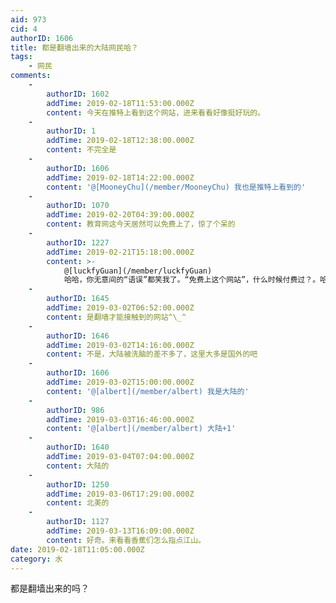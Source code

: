 ```yaml
---
aid: 973
cid: 4
authorID: 1606
title: 都是翻墙出来的大陆网民哈？
tags:
    - 网民
comments:
    -
        authorID: 1602
        addTime: 2019-02-18T11:53:00.000Z
        content: 今天在推特上看到这个网站，进来看看好像挺好玩的。
    -
        authorID: 1
        addTime: 2019-02-18T12:38:00.000Z
        content: 不完全是
    -
        authorID: 1606
        addTime: 2019-02-18T14:22:00.000Z
        content: '@[MooneyChu](/member/MooneyChu) 我也是推特上看到的'
    -
        authorID: 1070
        addTime: 2019-02-20T04:39:00.000Z
        content: 教育网这今天居然可以免费上了，惊了个呆的
    -
        authorID: 1227
        addTime: 2019-02-21T15:18:00.000Z
        content: >-
            @[luckfyGuan](/member/luckfyGuan)
            哈哈，你无意间的“语误”都笑我了。“免费上这个网站”，什么时候付费过？。哈哈哈哈
    -
        authorID: 1645
        addTime: 2019-03-02T06:52:00.000Z
        content: 是翻墙才能接触到的网站^\_^
    -
        authorID: 1646
        addTime: 2019-03-02T14:16:00.000Z
        content: 不是，大陆被洗脑的差不多了，这里大多是国外的吧
    -
        authorID: 1606
        addTime: 2019-03-02T15:00:00.000Z
        content: '@[albert](/member/albert) 我是大陆的'
    -
        authorID: 986
        addTime: 2019-03-03T16:46:00.000Z
        content: '@[albert](/member/albert) 大陆+1'
    -
        authorID: 1640
        addTime: 2019-03-04T07:04:00.000Z
        content: 大陆的
    -
        authorID: 1250
        addTime: 2019-03-06T17:29:00.000Z
        content: 北美的
    -
        authorID: 1127
        addTime: 2019-03-13T16:09:00.000Z
        content: 好奇。来看看香蕉们怎么指点江山。
date: 2019-02-18T11:05:00.000Z
category: 水
---
```


都是翻墙出来的吗？
